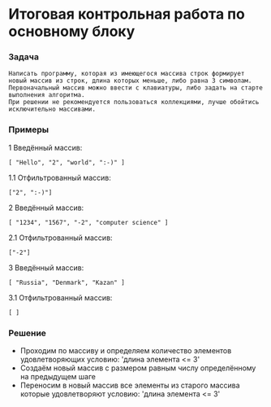 # Итоговая контрольная работа по основному блоку

### Задача
```
Написать программу, которая из имеющегося массива строк формирует новый массив из строк, длина которых меньше, либо равна 3 символам. 
Первоначальный массив можно ввести с клавиатуры, либо задать на старте выполнения алгоритма. 
При решении не рекомендуется пользоваться коллекциями, лучше обойтись исключительно массивами.
```
### Примеры
1 Введённый массив:

```shell
[ "Hello", "2", "world", ":-)" ]
```

1.1 Отфильтрованный массив:
```shell
["2", ":-)"]
```

2 Введённый массив:

```shell
[ "1234", "1567", "-2", "computer science" ]
```

2.1 Отфильтрованный массив:
```shell
["-2"]
```

3 Введённый массив:

```shell
[ "Russia", "Denmark", "Kazan" ]
```

3.1 Отфильтрованный массив:
```shell
[ ]
```

### Решение

- Проходим по массиву и определяем количество элементов удовлетворяющих условию: 'длина элемента  <= 3'
- Создаём новый массив с размером равным числу определённому на предыдущем шаге
- Переносим в новый массив все элементы из старого массива которые удовлетворяют условию: 'длина элемента <= 3'